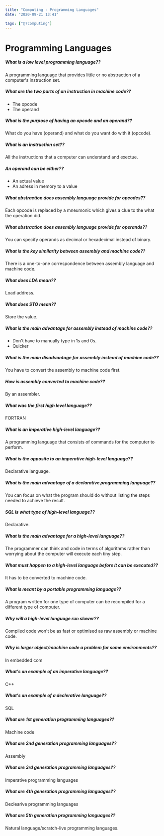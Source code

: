 ```yaml
---
title: "Computing - Programming Languages"
date: "2020-09-21 13:41"

tags: ["@?computing"]
---
```


# Programming Languages
##### What is a low level programming language??
A programming language that provides little or no abstraction of a computer's instruction set.

##### What are the two parts of an instruction in machine code??
* The opcode
* The operand

##### What is the purpose of having an opcode and an operand??
What do you have (operand) and what do you want do with it (opcode).

##### What is an instruction set??
All the instructions that a computer can understand and exectue.

##### An operand can be either??
* An actual value
* An adress in memory to a value

##### What abstraction does assembly language provide for opcodes??
Each opcode is replaced by a mneumonic which gives a clue to the what the operation did.

##### What abstraction does assembly language provide for operands??
You can specify operands as decimal or hexadecimal instead of binary.

##### What is the key similarity between assembly and machine code??
There is a one-to-one correspondence between assembly language and machine code.

##### What does LDA mean??
Load address.

##### What does STO mean??
Store the value.

##### What is the main advantage for assembly instead of machine code??
* Don't have to manually type in 1s and 0s.
* Quicker

##### What is the main disadvantage for assembly instead of machine code??
You have to convert the assembly to machine code first.

##### How is assembly converted to machine code??
By an assembler.

##### What was the first high level language??
FORTRAN

##### What is an imperative high-level language??
A programming language that consists of commands for the computer to perform.

##### What is the opposite to an imperative high-level language??
Declarative language.

##### What is the main advantage of a declarative programming language??
You can focus on what the program should do without listing the steps needed to achieve the result.

##### SQL is what type of high-level language??
Declarative.

##### What is the main advantage for a high-level language??
The programmer can think and code in terms of algorithms rather than worrying about the computer will execute each tiny step.

##### What must happen to a high-level language before it can be executed??
It has to be converted to machine code.

##### What is meant by a portable programming language??
A program written for one type of computer can be recompiled for a different type of computer.

##### Why will a high-level language run slower??
Compiled code won't be as fast or optimised as raw assembly or machine code.

##### Why is larger object/machine code a problem for some environments??
In embedded com

##### What's an example of an imperative language??
C++

##### What's an example of a declerative language??
SQL

##### What are 1st generation programming languages??
Machine code

##### What are 2nd generation programming languages??
Assembly

##### What are 3rd generation programming languages??
Imperative programming languages

##### What are 4th generation programming languages??
Declearive programming languages

##### What are 5th generation programming languages??
Natural language/scratch-live programming languages.
